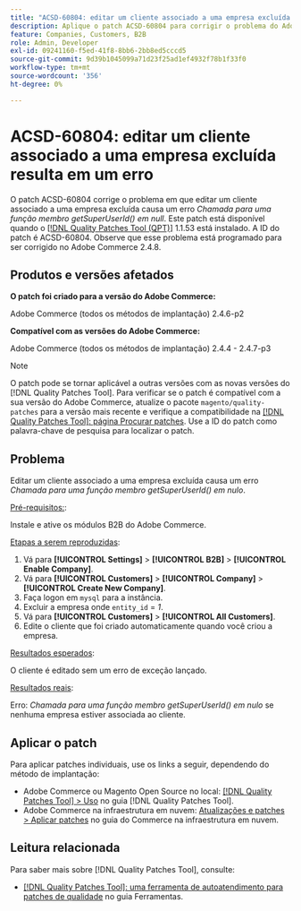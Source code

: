 ```yaml
---
title: "ACSD-60804: editar um cliente associado a uma empresa excluída resulta em um erro"
description: Aplique o patch ACSD-60804 para corrigir o problema do Adobe Commerce em que editar um cliente associado a uma empresa excluída causa um erro *Chamada para uma função membro getSuperUserId() em null*.
feature: Companies, Customers, B2B
role: Admin, Developer
exl-id: 09241160-f5ed-41f8-8bb6-2bb8ed5cccd5
source-git-commit: 9d39b1045099a71d23f25ad1ef4932f78b1f33f0
workflow-type: tm+mt
source-wordcount: '356'
ht-degree: 0%

---
```


# ACSD-60804: editar um cliente associado a uma empresa excluída resulta em um erro

O patch ACSD-60804 corrige o problema em que editar um cliente associado a uma empresa excluída causa um erro *Chamada para uma função membro getSuperUserId() em null*. Este patch está disponível quando o [[!DNL Quality Patches Tool (QPT)]](/help/tools/quality-patches-tool/quality-patches-tool-to-self-serve-quality-patches.md) 1.1.53 está instalado. A ID do patch é ACSD-60804. Observe que esse problema está programado para ser corrigido no Adobe Commerce 2.4.8.

## Produtos e versões afetados

**O patch foi criado para a versão do Adobe Commerce:**

Adobe Commerce (todos os métodos de implantação) 2.4.6-p2

**Compatível com as versões do Adobe Commerce:**

Adobe Commerce (todos os métodos de implantação) 2.4.4 - 2.4.7-p3

>[!NOTE]
>
>O patch pode se tornar aplicável a outras versões com as novas versões do [!DNL Quality Patches Tool]. Para verificar se o patch é compatível com a sua versão do Adobe Commerce, atualize o pacote `magento/quality-patches` para a versão mais recente e verifique a compatibilidade na [[!DNL Quality Patches Tool]: página Procurar patches](https://experienceleague.adobe.com/tools/commerce-quality-patches/index.html). Use a ID do patch como palavra-chave de pesquisa para localizar o patch.

## Problema

Editar um cliente associado a uma empresa excluída causa um erro *Chamada para uma função membro getSuperUserId() em nulo*.

<u>Pré-requisitos:</u>:

Instale e ative os módulos B2B do Adobe Commerce.

<u>Etapas a serem reproduzidas</u>:

1. Vá para **[!UICONTROL Settings]** > **[!UICONTROL B2B]** > **[!UICONTROL Enable Company]**.
1. Vá para **[!UICONTROL Customers]** > **[!UICONTROL Company]** > **[!UICONTROL Create New Company]**.
1. Faça logon em `mysql` para a instância.
1. Excluir a empresa onde `entity_id` = *1*.
1. Vá para **[!UICONTROL Customers]** > **[!UICONTROL All Customers]**.
1. Edite o cliente que foi criado automaticamente quando você criou a empresa.

<u>Resultados esperados</u>:

O cliente é editado sem um erro de exceção lançado.

<u>Resultados reais</u>:

Erro: *Chamada para uma função membro getSuperUserId() em nulo* se nenhuma empresa estiver associada ao cliente.

## Aplicar o patch

Para aplicar patches individuais, use os links a seguir, dependendo do método de implantação:

* Adobe Commerce ou Magento Open Source no local: [[!DNL Quality Patches Tool] > Uso](/help/tools/quality-patches-tool/usage.md) no guia [!DNL Quality Patches Tool].
* Adobe Commerce na infraestrutura em nuvem: [Atualizações e patches > Aplicar patches](https://experienceleague.adobe.com/docs/commerce-cloud-service/user-guide/develop/upgrade/apply-patches.html) no guia do Commerce na infraestrutura em nuvem.

## Leitura relacionada

Para saber mais sobre [!DNL Quality Patches Tool], consulte:

* [[!DNL Quality Patches Tool]: uma ferramenta de autoatendimento para patches de qualidade](/help/tools/quality-patches-tool/quality-patches-tool-to-self-serve-quality-patches.md) no guia Ferramentas.
